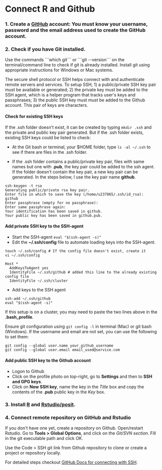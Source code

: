 
# Connect R and Github

### 1. Create a [GitHub](https://github.com/) account: You must know your username, password and the email address used to create the GitHub account.

### 2. Check if you have Git installed.

<p>
Use the commands ```which git``` or ```git --version``` on the terminal/command line to check if git is already installed. Install git using appropriate instructions for Windows or Mac systems.

The secure shell protocol or SSH helps connect with and authenticate remote servers and services. To setup SSH, 1) a public/private SSH key pair must be available or generated; 2) the private key must be added to the SSH agent, which is a helper program that tracks user's keys and passphrases; 3) the public SSH key must must be added to the Github account. This pair of keys are characters.

#### Check for existing SSH keys

If the .ssh folder doesn't exist, it can be created by typing `mkdir .ssh` and the private and public key pair generated. But if the .ssh folder exists, existing SSH keys could be listed to check: 

+ At the Git bash or terminal, your $HOME folder, type `ls -al ~/.ssh` to see if there are files in the .ssh folder.

+ If the .ssh folder contains a public/private key pair, files with same names but one with **.pub**, the key pair could be added to the ssh agent. If the folder doesn't contain the key pair, a new key pair can be generated. In the steps below, I use the key pair name **github**.

```
ssh-keygen -t rsa
Generating public/private rsa key pair.
Enter file in which to save the key (/home/u237865/.ssh/id_rsa): github
Enter passphrase (empty for no passphrase): 
Enter same passphrase again: 
Your identification has been saved in github.
Your public key has been saved in github.pub.
```

#### Add private SSH key to the SSH-agent

+ Start the SSH-agent `eval "$(ssh-agent -s)"`
+ Edit the **~/.ssh/config** file to automate loading keys into the SSH-agent. 
```
touch ~/.ssh/config # If the config file doesn't exist, create it
vi ~/.ssh/config

Host *
  AddKeysToAgent yes
  IdentityFile ~/.ssh/github # added this line to the already existing config file
  IdentityFile ~/.ssh/cluster
```
+ Add keys to the SSH agent
```
ssh-add ~/.ssh/github
eval "$(ssh-agent -s)"
```

If this setup is on a cluster, you may need to paste the two lines above in the **.bash_profile**.

Ensure git configuration using ```git config -l``` in terminal (Mac) or git bash (Windows). If the username and email are not set, you can use the following to set them:

```
git config --global user.name your_github_username
git config --global user.email email_used@service.com
```

#### Add public SSH key to the Github account
+ Logon to Github
+ Click on the profile photo on top-right, go to **Settings** and then to **SSH and GPG keys**.
+ Click on **New SSH key**, name the key in the *Title* box and copy the contents of the **.pub** public key in the *Key* box.

### 3. Install [R](https://www.r-project.org/) and [Rstudio/posit](https://posit.co/).

### 4. Connect remote repository on GitHub and Rstudio

If you don't have one yet, create a repository on Github. 
Open/restart Rstudio.
Go to **Tools > Global Options**, and click on the *Git/SVN section*. Fill in the git executable path and click *OK*.


Use the Code > SSH git link from Github repository to clone or create a project or repository locally.

For detailed steps checkout [GitHub Docs for connecting with SSH](https://docs.github.com/en/authentication/connecting-to-github-with-ssh).
